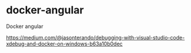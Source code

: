 # docker-angular
Docker angular

https://medium.com/@jasonterando/debugging-with-visual-studio-code-xdebug-and-docker-on-windows-b63a10b0dec
